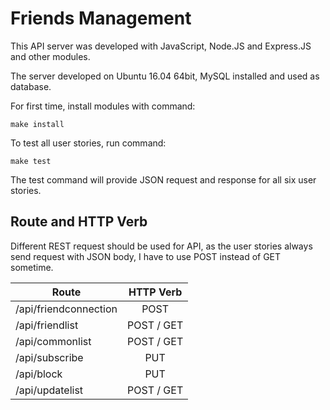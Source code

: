 
# Friends Management

This API server was developed with JavaScript, Node.JS and Express.JS and other modules.

The server developed on Ubuntu 16.04 64bit, MySQL installed and used as database.

For first time, install modules with command:

```
make install
```

To test all user stories, run command:

```
make test
```

The test command will provide JSON request and response for all six user stories.

## Route and HTTP Verb

Different REST request should be used for API, as the user stories always send
request with JSON body, I have to use POST instead of GET sometime.


| Route                     | HTTP Verb   |
| --------------------------|:-----------:|
| /api/friendconnection     | POST        | 
| /api/friendlist	        | POST / GET  |
| /api/commonlist 	        | POST / GET  |
| /api/subscribe	        | PUT         |
| /api/block	            | PUT         |
| /api/updatelist	        | POST / GET  |
